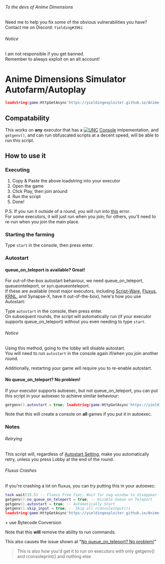 ###### To the devs of Anime Dimensions

Need me to help you fix some of the obvious vulnerabilities you have?<br/>
Contact me on Discord: `Yielding#3961`

###### Notice

I am not responsible if you get banned.<br/>
Remember to always exploit on an alt account!

# Anime Dimensions Simulator Autofarm/Autoplay

```lua
loadstring(game:HttpGetAsync'https://yieldingexploiter.github.io/Anime-Dimensions-Simulator/init.lua','GameScript')();
```

## Compatability

This works on **any** executor that has a [![UNC](https://yieldingexploiter.github.io/Anime-Dimensions-Simulator/badge16.png)](https://scriptunc.org) [Console](https://github.com/unified-naming-convention/NamingStandard/tree/main/api/console) imlpementation, and `getgenv()`, and can run obfuscated scripts at a decent speed, will be able to run this script.

## How to use it

### Executing

1. Copy & Paste the above loadstring into your executor
2. Open the game
3. Click Play, then join around
4. Run the script
5. Done!

P.S. If you run it outside of a round, you will run into [this](https://github.com/YieldingExploiter/Anime-Dimensions-Simulator/issues/1) error.<br/>
For some executors, it will just run when you join; for others, you'll need to re-run when you join the main place.

### Starting the farming

Type `start` in the console, then press enter.

### Autostart

#### queue_on_teleport is available? Great!

For out-of-the-box autostart behaviour, we need queue_on_teleport, queueonteleport, or syn.queueonteleport.<br/>
If these are available (most major executors, including [Script-Ware](https://script-ware.com/), [Fluxus](https://fluxteam.net), [KRNL](https://krnl.place), and Synapse-X, have it out-of-the-box), here's how you use Autostart:

Type `autostart` in the console, then press enter.<br/>
On subsequent rounds, the script will automatically run (if your executor supports queue_on_teleport) without you even needing to type `start`.

###### Notice

Using this method, going to the lobby will disable autostart.<br/>
You will need to run `autostart` in the console again if/when you join another round.

Additionally, restarting your game will require you to re-enable autostart.

#### No queue_on_teleport? No problem!

If your executor supports autoexec, but not queue_on_teleport, you can put this script in your autoexec to achieve similar behaviour:

```lua
getgenv().autostart = true; loadstring(game:HttpGetAsync'https://yieldingexploiter.github.io/Anime-Dimensions-Simulator/init.lua','GameScript')();
```

Note that this will create a console on **all** games if you put it in autoexec.

### Notes

###### Retrying

This script will, regardless of [Autostart Setting](#autostart), make you automatically retry, unless you press Lobby at the end of the round.

###### Fluxus Crashes

If you're crashing a lot on fluxus, you can try putting this in your autoexec:

```lua
task.wait(15.5) -- Fluxus Free Tier; Wait for nag window to disappear
getgenv().no_queue_on_teleport = true; -- Disable Queue on Teleport
getgenv().autostart = true; -- Automatically Start
getgenv().skip_input = true; -- Skip all rconsoleinput()s
loadstring(game:HttpGetAsync'https://yieldingexploiter.github.io/Anime-Dimensions-Simulator/init.lua','GameScript')();
```

\+ use Bytecode Conversion

Note that this **will** remove the ability to run commands.

This also causes the issue shown at "[No queue_on_teleport? No problem!](#no-queue_on_teleport-no-problem)"

> This is also how you'd get it to run on executors with only getgenv() and rconsoleprint() and nothing else

<!-- I like how the README's length is comparable to the source code of https://github.com/YieldingExploiter/Anime-Dimensions-Simulator/commit/d5655690b526590854d6295b043ecbe507da3bfc (first commit excluding readme creation) -->
